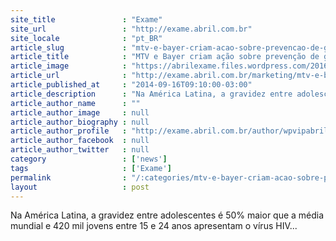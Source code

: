 ```yaml
---
site_title               : "Exame"
site_url                 : "http://exame.abril.com.br"
site_locale              : "pt_BR"
article_slug             : "mtv-e-bayer-criam-acao-sobre-prevencao-de-gravidez-e-aids"
article_title            : "MTV e Bayer criam ação sobre prevenção de gravidez e Aids"
article_image            : "https://abrilexame.files.wordpress.com/2016/09/size_960_16_9_responsabilidade-sexual.jpeg?quality=70&strip=all&w=960"
article_url              : "http://exame.abril.com.br/marketing/mtv-e-bayer-criam-acao-sobre-prevencao-de-gravidez-e-aids/"
article_published_at     : "2014-09-16T09:10:00-03:00"
article_description      : "Na América Latina, a gravidez entre adolescentes é 50% maior que a média mundial e 420 mil jovens entre 15 e 24 anos apresentam o vírus HIV..."
article_author_name      : ""
article_author_image     : null
article_author_biography : null
article_author_profile   : "http://exame.abril.com.br/author/wpvipabril/"
article_author_facebook  : null
article_author_twitter   : null
category                 : ['news']
tags                     : ['Exame']
permalink                : "/:categories/mtv-e-bayer-criam-acao-sobre-prevencao-de-gravidez-e-aids/"
layout                   : post
---
```


Na América Latina, a gravidez entre adolescentes é 50% maior que a média mundial e 420 mil jovens entre 15 e 24 anos apresentam o vírus HIV...
